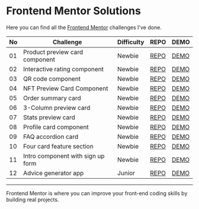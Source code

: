 # Frontend Mentor Solutions
Here you can find all the [Frontend Mentor](https://www.frontendmentor.io/) challenges I've done.

| No  | Challenge                         | Difficulty | REPO                                                                                                          | DEMO                                                                                                |
| --- | --------------------------------- | ---------- | ------------------------------------------------------------------------------------------------------------- | --------------------------------------------------------------------------------------------------- |
| 01  | Product preview card component    | Newbie     | [REPO](https://github.com/KellyCHI22/frontend-mentor-solutions/tree/main/01-product-preview-card-component)   | [DEMO](https://kellychi22.github.io/frontend-mentor-solutions//01-product-preview-card-component/)  |
| 02  | Interactive rating component      | Newbie     | [REPO](https://github.com/KellyCHI22/frontend-mentor-solutions/tree/main/02-interactive-rating-component)     | [DEMO](https://kellychi22.github.io/frontend-mentor-solutions/02-interactive-rating-component/)     |
| 03  | QR code component                 | Newbie     | [REPO](https://github.com/KellyCHI22/frontend-mentor-solutions/tree/main/03-qr-code-component)                | [DEMO](https://kellychi22.github.io/frontend-mentor-solutions/03-qr-code-component/)                |
| 04  | NFT Preview Card Component        | Newbie     | [REPO](https://github.com/KellyCHI22/frontend-mentor-solutions/tree/main/04-nft-preview-card-component)       | [DEMO](https://kellychi22.github.io/frontend-mentor-solutions/04-nft-preview-card-component/)       |
| 05  | Order summary card                | Newbie     | [REPO](https://github.com/KellyCHI22/frontend-mentor-solutions/tree/main/05-order-summary-component)          | [DEMO](https://kellychi22.github.io/frontend-mentor-solutions/05-order-summary-component/)          |
| 06  | 3-Column preview card             | Newbie     | [REPO](https://github.com/KellyCHI22/frontend-mentor-solutions/tree/main/06-3-column-preview-card)            | [DEMO](https://kellychi22.github.io/frontend-mentor-solutions/06-3-column-preview-card/)            |
| 07  | Stats preview card                | Newbie     | [REPO](https://github.com/KellyCHI22/frontend-mentor-solutions/tree/main/07-stats-preview-card)               | [DEMO](https://kellychi22.github.io/frontend-mentor-solutions/07-stats-preview-card/)               |
| 08  | Profile card component            | Newbie     | [REPO](https://github.com/KellyCHI22/frontend-mentor-solutions/tree/main/08-profile-card-component)           | [DEMO](https://kellychi22.github.io/frontend-mentor-solutions/08-profile-card-component/)           |
| 09  | FAQ accordion card                | Newbie     | [REPO](https://github.com/KellyCHI22/frontend-mentor-solutions/tree/main/09-faq-accordion-card)               | [DEMO](https://kellychi22.github.io/frontend-mentor-solutions/09-faq-accordion-card/)               |
| 10  | Four card feature section         | Newbie     | [REPO](https://github.com/KellyCHI22/frontend-mentor-solutions/tree/main/10-four-card-feature-section)        | [DEMO](https://kellychi22.github.io/frontend-mentor-solutions/10-four-card-feature-section/)        |
| 11  | Intro component with sign up form | Newbie     | [REPO](https://github.com/KellyCHI22/frontend-mentor-solutions/tree/main/11-intro-component-with-signup-form) | [DEMO](https://kellychi22.github.io/frontend-mentor-solutions/11-intro-component-with-signup-form/) |
| 12  | Advice generator app              | Junior     | [REPO](https://github.com/KellyCHI22/frontend-mentor-solutions/tree/main/12-advice-generator-app)             | [DEMO](https://kellychi22.github.io/frontend-mentor-solutions/12-advice-generator-app/)             |

-----------------------------

Frontend Mentor is where you can improve your front-end coding skills by building real projects.